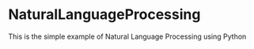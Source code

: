 # NaturalLanguageProcessing
This is the simple example of Natural Language Processing using Python 
